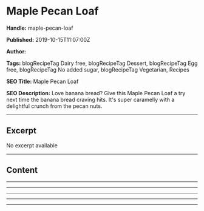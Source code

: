 # Maple Pecan Loaf

**Handle:** maple-pecan-loaf

**Published:** 2019-10-15T11:07:00Z

**Author:**  

**Tags:** blogRecipeTag Dairy free, blogRecipeTag Dessert, blogRecipeTag Egg free, blogRecipeTag No added sugar, blogRecipeTag Vegetarian, Recipes

**SEO Title:** Maple Pecan Loaf

**SEO Description:** Love banana bread? Give this Maple Pecan Loaf a try next time the banana bread craving hits. It's super caramelly with a delightful crunch from the pecan nuts.

---

## Excerpt

No excerpt available

---

## Content

---

---

---

---

---

